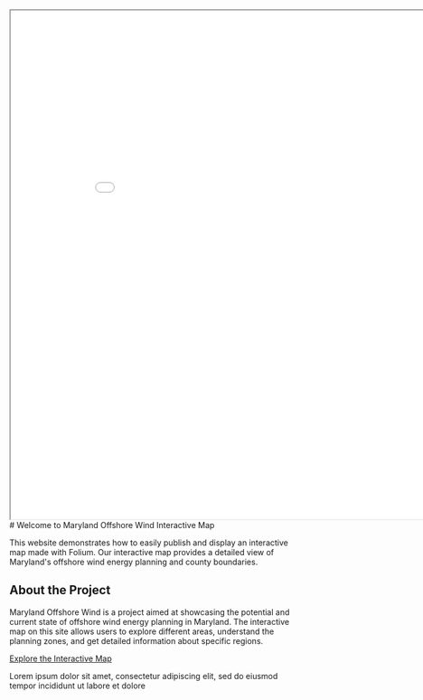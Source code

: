 <iframe src="MD_OSW_map.html" height="900" width="900"></iframe>
# Welcome to Maryland Offshore Wind Interactive Map

This website demonstrates how to easily publish and display an interactive map made with Folium. Our interactive map provides a detailed view of Maryland's offshore wind energy planning and county boundaries.

## About the Project

Maryland Offshore Wind is a project aimed at showcasing the potential and current state of offshore wind energy planning in Maryland. The interactive map on this site allows users to explore different areas, understand the planning zones, and get detailed information about specific regions.

[Explore the Interactive Map](MD_OSW_map.html)

Lorem ipsum dolor sit amet, consectetur adipiscing elit, sed do eiusmod tempor incididunt ut labore et dolore
